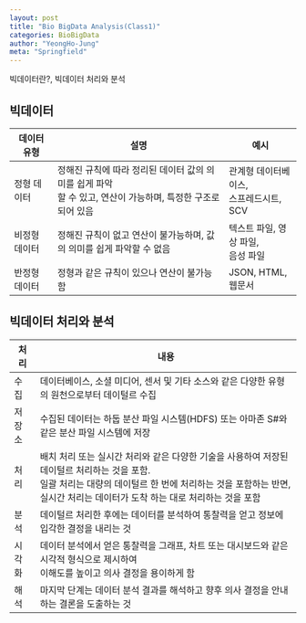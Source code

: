 ```yaml
---
layout: post
title: "Bio BigData Analysis(Class1)"
categories: BioBigData
author: "YeongHo-Jung"
meta: "Springfield"
---
```


빅데이터란?, 빅데이터 처리와 분석


## 빅데이터

| 데이터 유형            | 설명                  | 예시                   |
| --------------------- | --------------------- | --------------------- |
| 정형 데이터    | 정해진 규칙에 따라 정리된 데이터 값의 의미를 쉽게 파악 <br> 할 수 있고, 연산이 가능하며, 특정한 구조로 되어 있음 | 관계형 데이터베이스, <br> 스프레드시트, SCV|
| 비정형 데이터  | 정해진 규칙이 없고 연산이 불가능하며, 값의 의미를 쉽게 파악할 수 없음 | 텍스트 파일, 영상 파일, <br> 음성 파일|
| 반정형 데이터 | 정형과 같은 규칙이 있으나 연산이 불가능함 | JSON, HTML, 웹문서 |






## 빅데이터 처리와 분석

| 처리   | 내용 |
| --------------------- | --------------------- |
| 수집   | 데이터베이스, 소셜 미디어, 센서 및 기타 소스와 같은 다양한 유형의 원천으로부터 데이털르 수집 |
| 저장소 | 수집된 데이터는 하둡 분산 파일 시스템(HDFS) 또는 아마존 S#와 같은 분산 파일 시스템에 저장 |
| 처리   | 배치 처리 또는 실시간 처리와 같은 다양한 기술을 사용하여 저장된 데이털르 처리하는 것을 포함. <br> 일괄 처리는 대량의 데이털르 한 번에 처리하는 것을 포함하는 반면, 실시간 처리는 데이터가 도착 하는 대로 처리하는 것을 포함 |
| 분석   | 데이털르 처리한 후에는 데이터를 분석하여 통찰력을 얻고 정보에 입각한 결정을 내리는 것 |
| 시각화 | 데이터  분석에서 얻은 통찰력을 그래프, 차트 또는 대시보드와 같은 시각적 형식으로 제시하여 <br> 이해도를 높이고 의사 결정을 용이하게 함|
| 해석   | 마지막 단계는 데이터 분석 결과를 해석하고 향후 의사 결정을 안내하는 결론을 도출하는 것 |